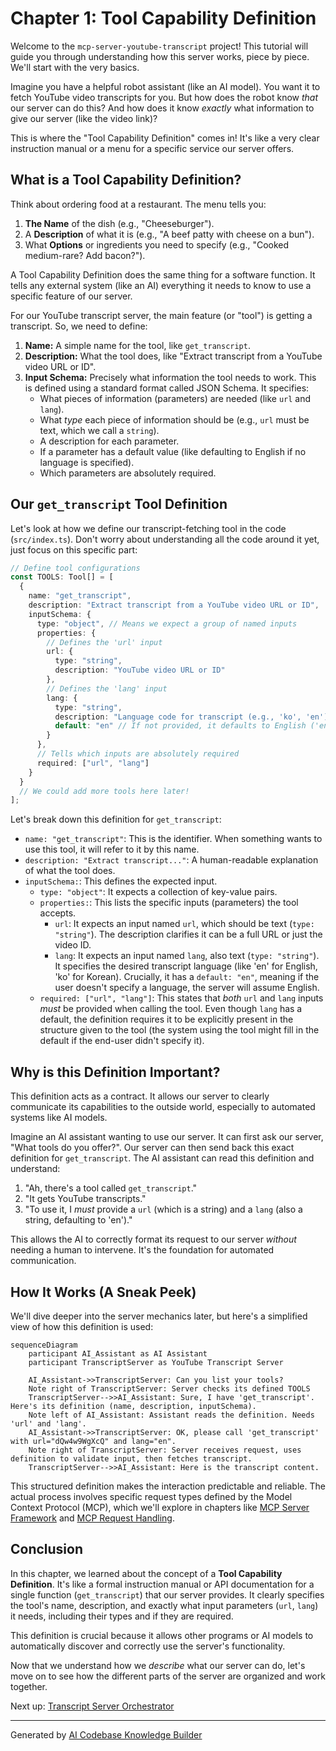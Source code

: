 # Chapter 1: Tool Capability Definition

Welcome to the `mcp-server-youtube-transcript` project! This tutorial will guide you through understanding how this server works, piece by piece. We'll start with the very basics.

Imagine you have a helpful robot assistant (like an AI model). You want it to fetch YouTube video transcripts for you. But how does the robot know *that* our server can do this? And how does it know *exactly* what information to give our server (like the video link)?

This is where the "Tool Capability Definition" comes in! It's like a very clear instruction manual or a menu for a specific service our server offers.

## What is a Tool Capability Definition?

Think about ordering food at a restaurant. The menu tells you:

1.  **The Name** of the dish (e.g., "Cheeseburger").
2.  A **Description** of what it is (e.g., "A beef patty with cheese on a bun").
3.  What **Options** or ingredients you need to specify (e.g., "Cooked medium-rare? Add bacon?").

A Tool Capability Definition does the same thing for a software function. It tells any external system (like an AI) everything it needs to know to use a specific feature of our server.

For our YouTube transcript server, the main feature (or "tool") is getting a transcript. So, we need to define:

1.  **Name:** A simple name for the tool, like `get_transcript`.
2.  **Description:** What the tool does, like "Extract transcript from a YouTube video URL or ID".
3.  **Input Schema:** Precisely what information the tool needs to work. This is defined using a standard format called JSON Schema. It specifies:
    *   What pieces of information (parameters) are needed (like `url` and `lang`).
    *   What *type* each piece of information should be (e.g., `url` must be text, which we call a `string`).
    *   A description for each parameter.
    *   If a parameter has a default value (like defaulting to English if no language is specified).
    *   Which parameters are absolutely required.

## Our `get_transcript` Tool Definition

Let's look at how we define our transcript-fetching tool in the code (`src/index.ts`). Don't worry about understanding all the code around it yet, just focus on this specific part:

```typescript
// Define tool configurations
const TOOLS: Tool[] = [
  {
    name: "get_transcript",
    description: "Extract transcript from a YouTube video URL or ID",
    inputSchema: {
      type: "object", // Means we expect a group of named inputs
      properties: {
        // Defines the 'url' input
        url: {
          type: "string",
          description: "YouTube video URL or ID"
        },
        // Defines the 'lang' input
        lang: {
          type: "string",
          description: "Language code for transcript (e.g., 'ko', 'en')",
          default: "en" // If not provided, it defaults to English ('en')
        }
      },
      // Tells which inputs are absolutely required
      required: ["url", "lang"]
    }
  }
  // We could add more tools here later!
];
```

Let's break down this definition for `get_transcript`:

*   `name: "get_transcript"`: This is the identifier. When something wants to use this tool, it will refer to it by this name.
*   `description: "Extract transcript..."`: A human-readable explanation of what the tool does.
*   `inputSchema:`: This defines the expected input.
    *   `type: "object"`: It expects a collection of key-value pairs.
    *   `properties:`: This lists the specific inputs (parameters) the tool accepts.
        *   `url`: It expects an input named `url`, which should be text (`type: "string"`). The description clarifies it can be a full URL or just the video ID.
        *   `lang`: It expects an input named `lang`, also text (`type: "string"`). It specifies the desired transcript language (like 'en' for English, 'ko' for Korean). Crucially, it has a `default: "en"`, meaning if the user doesn't specify a language, the server will assume English.
    *   `required: ["url", "lang"]`: This states that *both* `url` and `lang` inputs *must* be provided when calling the tool. Even though `lang` has a default, the definition requires it to be explicitly present in the structure given to the tool (the system using the tool might fill in the default if the end-user didn't specify it).

## Why is this Definition Important?

This definition acts as a contract. It allows our server to clearly communicate its capabilities to the outside world, especially to automated systems like AI models.

Imagine an AI assistant wanting to use our server. It can first ask our server, "What tools do you offer?". Our server can then send back this exact definition for `get_transcript`. The AI assistant can read this definition and understand:

1.  "Ah, there's a tool called `get_transcript`."
2.  "It gets YouTube transcripts."
3.  "To use it, I *must* provide a `url` (which is a string) and a `lang` (also a string, defaulting to 'en')."

This allows the AI to correctly format its request to our server *without* needing a human to intervene. It's the foundation for automated communication.

## How It Works (A Sneak Peek)

We'll dive deeper into the server mechanics later, but here's a simplified view of how this definition is used:

```mermaid
sequenceDiagram
    participant AI_Assistant as AI Assistant
    participant TranscriptServer as YouTube Transcript Server

    AI_Assistant->>TranscriptServer: Can you list your tools?
    Note right of TranscriptServer: Server checks its defined TOOLS
    TranscriptServer-->>AI_Assistant: Sure, I have 'get_transcript'. Here's its definition (name, description, inputSchema).
    Note left of AI_Assistant: Assistant reads the definition. Needs 'url' and 'lang'.
    AI_Assistant->>TranscriptServer: OK, please call 'get_transcript' with url="dQw4w9WgXcQ" and lang="en".
    Note right of TranscriptServer: Server receives request, uses definition to validate input, then fetches transcript.
    TranscriptServer-->>AI_Assistant: Here is the transcript content.
```

This structured definition makes the interaction predictable and reliable. The actual process involves specific request types defined by the Model Context Protocol (MCP), which we'll explore in chapters like [MCP Server Framework](03_mcp_server_framework_.md) and [MCP Request Handling](04_mcp_request_handling_.md).

## Conclusion

In this chapter, we learned about the concept of a **Tool Capability Definition**. It's like a formal instruction manual or API documentation for a single function (`get_transcript`) that our server provides. It clearly specifies the tool's name, description, and exactly what input parameters (`url`, `lang`) it needs, including their types and if they are required.

This definition is crucial because it allows other programs or AI models to automatically discover and correctly use the server's functionality.

Now that we understand how we *describe* what our server can do, let's move on to see how the different parts of the server are organized and work together.

Next up: [Transcript Server Orchestrator](02_transcript_server_orchestrator_.md)

---

Generated by [AI Codebase Knowledge Builder](https://github.com/The-Pocket/Tutorial-Codebase-Knowledge)